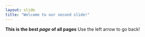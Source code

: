 ```yaml
---
layout: slide
title: "Welcome to our second slide!"
---
```

**This is the best _page_ of all pages**
Use the left arrow to go back!
